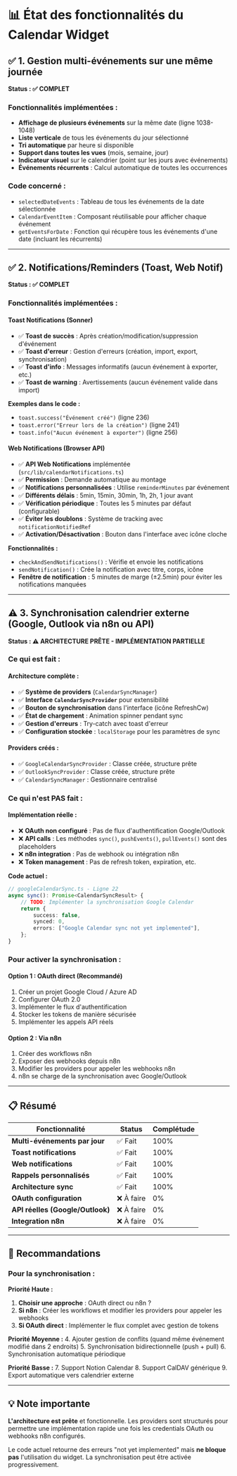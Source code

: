 # 📊 État des fonctionnalités du Calendar Widget

## ✅ 1. Gestion multi-événements sur une même journée

**Status : ✅ COMPLET**

### Fonctionnalités implémentées :
- **Affichage de plusieurs événements** sur la même date (ligne 1038-1048)
- **Liste verticale** de tous les événements du jour sélectionné
- **Tri automatique** par heure si disponible
- **Support dans toutes les vues** (mois, semaine, jour)
- **Indicateur visuel** sur le calendrier (point sur les jours avec événements)
- **Événements récurrents** : Calcul automatique de toutes les occurrences

### Code concerné :
- `selectedDateEvents` : Tableau de tous les événements de la date sélectionnée
- `CalendarEventItem` : Composant réutilisable pour afficher chaque événement
- `getEventsForDate` : Fonction qui récupère tous les événements d'une date (incluant les récurrents)

---

## ✅ 2. Notifications/Reminders (Toast, Web Notif)

**Status : ✅ COMPLET**

### Fonctionnalités implémentées :

#### **Toast Notifications (Sonner)**
- ✅ **Toast de succès** : Après création/modification/suppression d'événement
- ✅ **Toast d'erreur** : Gestion d'erreurs (création, import, export, synchronisation)
- ✅ **Toast d'info** : Messages informatifs (aucun événement à exporter, etc.)
- ✅ **Toast de warning** : Avertissements (aucun événement valide dans import)

**Exemples dans le code :**
- `toast.success("Événement créé")` (ligne 236)
- `toast.error("Erreur lors de la création")` (ligne 241)
- `toast.info("Aucun événement à exporter")` (ligne 256)

#### **Web Notifications (Browser API)**
- ✅ **API Web Notifications** implémentée (`src/lib/calendarNotifications.ts`)
- ✅ **Permission** : Demande automatique au montage
- ✅ **Notifications personnalisées** : Utilise `reminderMinutes` par événement
- ✅ **Différents délais** : 5min, 15min, 30min, 1h, 2h, 1 jour avant
- ✅ **Vérification périodique** : Toutes les 5 minutes par défaut (configurable)
- ✅ **Éviter les doublons** : Système de tracking avec `notificationNotifiedRef`
- ✅ **Activation/Désactivation** : Bouton dans l'interface avec icône cloche

**Fonctionnalités :**
- `checkAndSendNotifications()` : Vérifie et envoie les notifications
- `sendNotification()` : Crée la notification avec titre, corps, icône
- **Fenêtre de notification** : 5 minutes de marge (±2.5min) pour éviter les notifications manquées

---

## ⚠️ 3. Synchronisation calendrier externe (Google, Outlook via n8n ou API)

**Status : ⚠️ ARCHITECTURE PRÊTE - IMPLÉMENTATION PARTIELLE**

### Ce qui est fait :

#### **Architecture complète :**
- ✅ **Système de providers** (`CalendarSyncManager`)
- ✅ **Interface `CalendarSyncProvider`** pour extensibilité
- ✅ **Bouton de synchronisation** dans l'interface (icône RefreshCw)
- ✅ **État de chargement** : Animation spinner pendant sync
- ✅ **Gestion d'erreurs** : Try-catch avec toast d'erreur
- ✅ **Configuration stockée** : `localStorage` pour les paramètres de sync

#### **Providers créés :**
- ✅ `GoogleCalendarSyncProvider` : Classe créée, structure prête
- ✅ `OutlookSyncProvider` : Classe créée, structure prête
- ✅ `CalendarSyncManager` : Gestionnaire centralisé

### Ce qui n'est PAS fait :

#### **Implémentation réelle :**
- ❌ **OAuth non configuré** : Pas de flux d'authentification Google/Outlook
- ❌ **API calls** : Les méthodes `sync()`, `pushEvents()`, `pullEvents()` sont des placeholders
- ❌ **n8n integration** : Pas de webhook ou intégration n8n
- ❌ **Token management** : Pas de refresh token, expiration, etc.

**Code actuel :**
```typescript
// googleCalendarSync.ts - Ligne 22
async sync(): Promise<CalendarSyncResult> {
    // TODO: Implémenter la synchronisation Google Calendar
    return {
        success: false,
        synced: 0,
        errors: ["Google Calendar sync not yet implemented"],
    };
}
```

### Pour activer la synchronisation :

#### **Option 1 : OAuth direct (Recommandé)**
1. Créer un projet Google Cloud / Azure AD
2. Configurer OAuth 2.0
3. Implémenter le flux d'authentification
4. Stocker les tokens de manière sécurisée
5. Implémenter les appels API réels

#### **Option 2 : Via n8n**
1. Créer des workflows n8n
2. Exposer des webhooks depuis n8n
3. Modifier les providers pour appeler les webhooks n8n
4. n8n se charge de la synchronisation avec Google/Outlook

---

## 📋 Résumé

| Fonctionnalité | Status | Complétude |
|----------------|--------|------------|
| **Multi-événements par jour** | ✅ Fait | 100% |
| **Toast notifications** | ✅ Fait | 100% |
| **Web notifications** | ✅ Fait | 100% |
| **Rappels personnalisés** | ✅ Fait | 100% |
| **Architecture sync** | ✅ Fait | 100% |
| **OAuth configuration** | ❌ À faire | 0% |
| **API réelles (Google/Outlook)** | ❌ À faire | 0% |
| **Integration n8n** | ❌ À faire | 0% |

---

## 🎯 Recommandations

### Pour la synchronisation :

**Priorité Haute :**
1. **Choisir une approche** : OAuth direct ou n8n ?
2. **Si n8n** : Créer les workflows et modifier les providers pour appeler les webhooks
3. **Si OAuth direct** : Implémenter le flux complet avec gestion de tokens

**Priorité Moyenne :**
4. Ajouter gestion de conflits (quand même événement modifié dans 2 endroits)
5. Synchronisation bidirectionnelle (push + pull)
6. Synchronisation automatique périodique

**Priorité Basse :**
7. Support Notion Calendar
8. Support CalDAV générique
9. Export automatique vers calendrier externe

---

## 💡 Note importante

**L'architecture est prête** et fonctionnelle. Les providers sont structurés pour permettre une implémentation rapide une fois les credentials OAuth ou webhooks n8n configurés.

Le code actuel retourne des erreurs "not yet implemented" mais **ne bloque pas** l'utilisation du widget. La synchronisation peut être activée progressivement.


